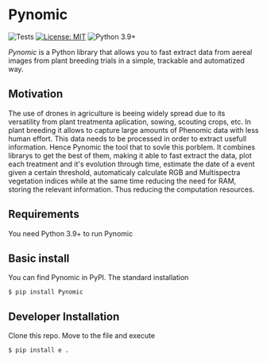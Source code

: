 # Pynomic
![Tests](https://github.com/JMFiore/Pynomic/actions/workflows/testing.yml/badge.svg)
[![License: MIT](https://img.shields.io/badge/License-MIT-yellow.svg)](https://opensource.org/licenses/MIT)
![Python 3.9+](https://img.shields.io/badge/python-3.9+-blue.svg)


*Pynomic* is a Python library that allows you to fast extract data from aereal images from plant breeding trials in a simple, trackable and automatized way.

## Motivation
The use of drones in agriculture is beeing widely spread due to its versatility from plant treatmenta aplication, sowing, scouting crops, etc. In plant breeding it allows to capture large amounts of Phenomic data with less human effort.
This data needs to be processed in order to extract usefull information. Hence Pynomic the tool that to sovle this porblem. It combines librarys to get the best of them, making it able to fast extract the data, plot each treatment and it's evolution
through time, estimate the date of a event given a certain threshold, automaticaly calculate RGB and Multispectra vegetation indices while at the same time reducing the need for RAM, storing the relevant information. Thus reducing the computation resources.

## Requirements
You need Python 3.9+ to run Pynomic

## Basic install
You can find Pynomic in PyPl. The standard installation

    $ pip install Pynomic


## Developer Installation 
Clone this repo. Move to the file and execute

    $ pip install e .
